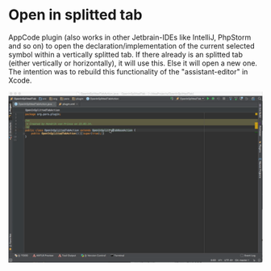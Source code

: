 # Open in splitted tab
AppCode plugin (also works in other Jetbrain-IDEs like IntelliJ, PhpStorm and so on) to open the declaration/implementation of the current selected symbol within a vertically splitted tab. If there already is an splitted tab (either vertically or horizontally), it will use this. Else it will open a new one. The intention was to rebuild this functionality of the "assistant-editor" in Xcode.

![](OpenInSplittedTabPreview.gif)